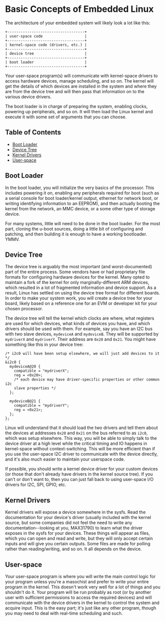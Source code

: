 <!-- vim: set spell spelllang=en_us: -->

# Basic Concepts of Embedded Linux

The architecture of your embedded system will likely look a lot like this:

```
+-----------------------------------+
| user-space code                   |
+-----------------------------------+
| kernel-space code (drivers, etc.) |
+-----------------------------------+
| device tree                       |
+-----------------------------------+
| boot loader                       |
+-----------------------------------+
```

Your user-space program(s) will communicate with kernel-space drivers to access
hardware devices, manage scheduling, and so on. The kernel will get the details
of which devices are installed in the system and where they are from the device
tree and will then pass that information on to the various device drivers.

The boot loader is in charge of preparing the system, enabling clocks, powering
up peripherals, and so on. It will then load the Linux kernel and execute it
with some set of arguments that you can choose.

## Table of Contents
<!-- vim-markdown-toc GFM -->

* [Boot Loader](#boot-loader)
* [Device Tree](#device-tree)
* [Kernel Drivers](#kernel-drivers)
* [User-space](#user-space)

<!-- vim-markdown-toc -->

## Boot Loader

In the boot loader, you will initialize the very basics of the processor. This
includes powering it on, enabling any peripherals required for boot (such as
a serial console for boot loader/kernel output, ethernet for network boot, or
writing identifying information to an EEPROM), and then actually booting the
kernel from the network, an MMC device, or a some other type of storage device.

For many systems, little will need to be done in the boot loader. For the most
part, cloning the u-boot sources, doing a little bit of configuring and
patching, and then building it is enough to have a working bootloader. YMMV.

## Device Tree

The device tree is arguably the most important (and worst-documented) part of
the entire process. Some vendors have or had proprietary file formats for
configuring hardware devices for the kernel. Many opted to maintain a fork of
the kernel for only marginally-different ARM devices, which resulted in a lot of
fragmented information and device support. As a result, Linux has settled on
using the device tree format for different boards. In order to make your system
work, you will create a device tree for your board, likely based on a reference
one for an EVM or developer kit for your chosen processor.

The device tree will tell the kernel which clocks are where, what registers are
used for which devices, what kinds of devices you have, and which drivers should
be used with them. For example, say you have an I2C bus with two slave devices,
`mydeviceA` and `mydeviceB`. They will be supported by `mydriverX` and
`mydriverY`. Their address are `0x20` and `0x21`. You might have something like
this in your device tree:

```
/* i2c0 will have been setup elsewhere, we will just add devices to it */
&i2c0 {
  mydeviceA@20 {
    compatible = "mydriverX";
    reg = <0x20>;
    /* each device may have driver-specific properties or other common i2c
    slave properties */
  };

  mydeviceB@21 {
    compatible = "mydriverY";
    reg = <0x21>;
  };
};
```

Linux will understand that it should load the two drivers and tell them about
the devices at addresses `0x20` and `0x21` on the bus referred to as `i2c0`,
which was setup elsewhere. This way, you will be able to simply talk to the
device driver at a high level while the critical timing and IO happens in
kernel-space without context-switching. This will be more efficient than if you
use the user-space I2C driver to communicate with the device directly, and it's
also much easier to maintain your userspace code.

If possible, you should write a kernel device driver for your custom devices (or
those that don't already have drivers in the kernel source tree). If you can't
or don't want to, then you can just fall back to using user-space I/O drivers
for I2C, SPI, GPIO, etc.

## Kernel Drivers

Kernel drivers will expose a device somewhere in the sysfs. Read the
documentation for your device's driver (usually included with the kernel source,
but some companies did not feel the need to write any documentation--looking at
you, MAX31790) to learn what the driver exposes in the sysfs for your devices.
These things will appear as files, which you can open and read and write, but
they will only accept certain inputs and will give you certain outputs. Some
files are made for polling rather than reading/writing, and so on. It all
depends on the device.

## User-space

Your user-space program is where you will write the main control logic for your
program unless you're a masochist and prefer to write your entire program in the
kernel. This doesn't work very well for a lot of things and you shouldn't do it.
Your program will be run probably as root (or by another user with sufficient
permissions to access the required devices) and will communicate with the device
drivers in the kernel to control the system and acquire input. This is the easy
part; it's just like any other program, though you may need to deal with
real-time scheduling and such.
